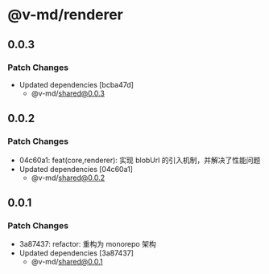 # @v-md/renderer

## 0.0.3

### Patch Changes

- Updated dependencies [bcba47d]
  - @v-md/shared@0.0.3

## 0.0.2

### Patch Changes

- 04c60a1: feat(core,renderer): 实现 blobUrl 的引入机制，并解决了性能问题
- Updated dependencies [04c60a1]
  - @v-md/shared@0.0.2

## 0.0.1

### Patch Changes

- 3a87437: refactor: 重构为 monorepo 架构
- Updated dependencies [3a87437]
  - @v-md/shared@0.0.1
